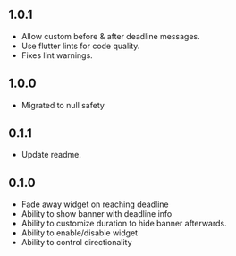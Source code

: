 ## 1.0.1

- Allow custom before & after deadline messages.
- Use flutter lints for code quality.
- Fixes lint warnings.

## 1.0.0

- Migrated to null safety

## 0.1.1

- Update readme.

## 0.1.0

- Fade away widget on reaching deadline
- Ability to show banner with deadline info
- Ability to customize duration to hide banner afterwards.
- Ability to enable/disable widget
- Ability to control directionality
